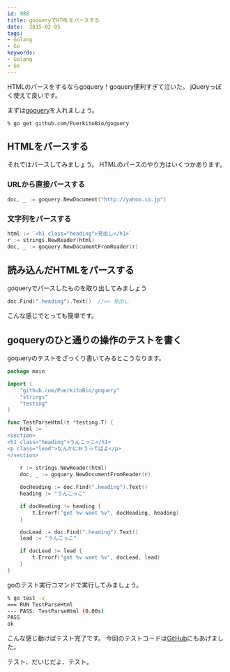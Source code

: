 ```yaml
---
id: 988
title: goqueryでHTMLをパースする
date:  2015-02-05
tags:
- Golang
- Go
keywords:
- Golang
- Go
---
```


HTMLのパースをするならgoquery！goquery便利すぎて泣いた。
jQueryっぽく使えて良いです。

まずは[goquery](https://github.com/PuerkitoBio/goquery)を入れましょう。

```
% go get github.com/PuerkitoBio/goquery
```

## HTMLをパースする

それではパースしてみましょう。
HTMLのパースのやり方はいくつかあります。

### URLから直接パースする

```go
doc, _ := goquery.NewDocument("http://yahoo.co.jp")
```

### 文字列をパースする

```go
html := `<h1 class="heading">見出し</h1>`
r := strings.NewReader(html)
doc, _ := goquery.NewDocumentFromReader(r)
```

## 読み込んだHTMLをパースする

goqueryでパースしたものを取り出してみましょう

```go
doc.Find(".heading").Text()  //=> 見出し
```

こんな感じでとっても簡単です。

## goqueryのひと通りの操作のテストを書く

goqueryのテストをざっくり書いてみるとこうなります。

```go
package main

import (
	"github.com/PuerkitoBio/goquery"
	"strings"
	"testing"
)

func TestParseHtml(t *testing.T) {
	html := `
<section>
<h1 class="heading">うんこっこ</h1>
<p class="lead">なんかにおうってばよ</p>
</section>
`
	r := strings.NewReader(html)
	doc, _ := goquery.NewDocumentFromReader(r)

	docHeading := doc.Find(".heading").Text()
	heading := "うんこっこ"

	if docHeading != heading {
		t.Errorf("got %v want %v", docHeading, heading)
	}

	docLead := doc.Find(".heading").Text()
	lead := "うんこっこ"

	if docLead != lead {
		t.Errorf("got %v want %v", docLead, lead)
	}
}
```

goのテスト実行コマンドで実行してみましょう。

```sh
% go test -v
=== RUN TestParseHtml
--- PASS: TestParseHtml (0.00s)
PASS
ok
```

こんな感じ動けばテスト完了です。
今回のテストコードは[GitHub](https://github.com/funnythingz/go-test/blob/master/goquery_test.go)にもあげました。

テスト、だいじだよ、テスト。
